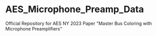 # AES_Microphone_Preamp_Data
 Official Repository for AES NY 2023 Paper "Master Bus Coloring with Microphone Preamplifiers"
